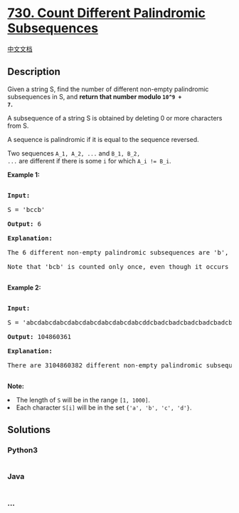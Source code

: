 # [730. Count Different Palindromic Subsequences](https://leetcode.com/problems/count-different-palindromic-subsequences)

[中文文档](/solution/0700-0799/0730.Count%20Different%20Palindromic%20Subsequences/README.md)

## Description

<p>
Given a string S, find the number of different non-empty palindromic subsequences in S, and <b>return that number modulo <code>10^9 + 7</code>.</b>
</p><p>
A subsequence of a string S is obtained by deleting 0 or more characters from S.
</p><p>
A sequence is palindromic if it is equal to the sequence reversed.
</p><p>
Two sequences <code>A_1, A_2, ...</code> and <code>B_1, B_2, ...</code> are different if there is some <code>i</code> for which <code>A_i != B_i</code>.
</p>

<p><b>Example 1:</b><br />
<pre>
<b>Input:</b> 
S = 'bccb'
<b>Output:</b> 6
<b>Explanation:</b> 
The 6 different non-empty palindromic subsequences are 'b', 'c', 'bb', 'cc', 'bcb', 'bccb'.
Note that 'bcb' is counted only once, even though it occurs twice.
</pre>
</p>

<p><b>Example 2:</b><br />
<pre>
<b>Input:</b> 
S = 'abcdabcdabcdabcdabcdabcdabcdabcddcbadcbadcbadcbadcbadcbadcbadcba'
<b>Output:</b> 104860361
<b>Explanation:</b> 
There are 3104860382 different non-empty palindromic subsequences, which is 104860361 modulo 10^9 + 7.
</pre>
</p>

<p><b>Note:</b>
<li>The length of <code>S</code> will be in the range <code>[1, 1000]</code>.</li>
<li>Each character <code>S[i]</code> will be in the set <code>{'a', 'b', 'c', 'd'}</code>.</li>
</p>

## Solutions

<!-- tabs:start -->

### **Python3**

```python

```

### **Java**

```java

```

### **...**

```

```

<!-- tabs:end -->
